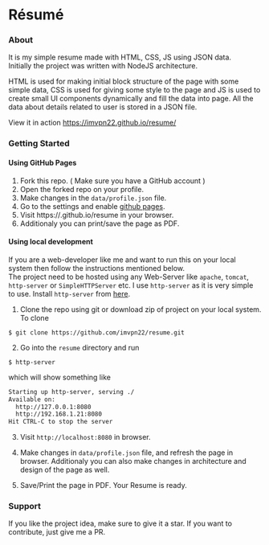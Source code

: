 # Résumé 

### About
It is my simple resume made with HTML, CSS, JS using JSON data.   
Initially the project was written with NodeJS architecture.

HTML is used for making initial block structure of the page with some simple data, CSS is used for giving some style to the page and JS is used to create small UI components dynamically and fill the data into page. All the data about details related to user is stored in a JSON file.

View it in action https://imvpn22.github.io/resume/

### Getting Started

#### Using GitHub Pages
1. Fork this repo. ( Make sure you have a GitHub account )  
2. Open the forked repo on your profile.    
3. Make changes in the `data/profile.json` file.  
4. Go to the settings and enable [github pages](https://pages.github.com/).  
5. Visit https://<your GitHub username>.github.io/resume in your browser.  
6. Additionaly you can print/save the page as PDF.  

#### Using local development
If you are a web-developer like me and want to run this on your local system then follow the instructions mentioned below.  
The project need to be hosted using any Web-Server like `apache`, `tomcat`, `http-server` or `SimpleHTTPServer` etc. I use `http-server` as it is very simple to use. Install `http-server` from [here](https://www.npmjs.com/package/http-server).

1. Clone the repo using git or download zip of project on your local system.
To clone
```
$ git clone https://github.com/imvpn22/resume.git
```

2. Go into the `resume` directory and run
```
$ http-server
```
which will show something like

```bash
Starting up http-server, serving ./
Available on:
  http://127.0.0.1:8080
  http://192.168.1.21:8080
Hit CTRL-C to stop the server
```

3. Visit `http://localhost:8080` in browser.   

4. Make changes in `data/profile.json` file, and refresh the page in browser. Additionaly you can also make changes in architecture and design of the page  as well.

5. Save/Print the page in PDF. Your Resume is ready.


### Support
If you like the project idea, make sure to give it a star. 
If you want to contribute, just give me a PR.



